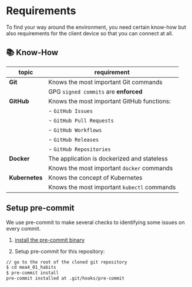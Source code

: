 # Requirements
To find your way around the environment, you need certain know-how but also requirements for the client device so that you can connect at all.

## :books: Know-How
| topic | requirement |
| -- | -- |
| **Git** | Knows the most important Git commands |
| | GPG `signed commits` are **enforced** |
| **GitHub** | Knows the most important GitHub functions: |
| | - `GitHub Issues` |
| | - `GitHub Pull Requests` |
| | - `GitHub Workflows` |
| | - `GitHub Releases` |
| | - `GitHub Repositories` |
| **Docker** | The application is dockerized and stateless |
| | Knows the most important `docker` commands |
| **Kubernetes** | Knows the concept of Kubernetes |
| | Knows the most important `kubectl` commands |

## Setup pre-commit
We use pre-commit to make several checks to identifying some issues on every commit.

1. [install the pre-commit binary](https://pre-commit.com/#install)

2. Setup pre-commit for this repository:

```bash
// go to the root of the cloned git repository
$ cd mea4_01_habits
$ pre-commit install
pre-commit installed at .git/hooks/pre-commit
```
